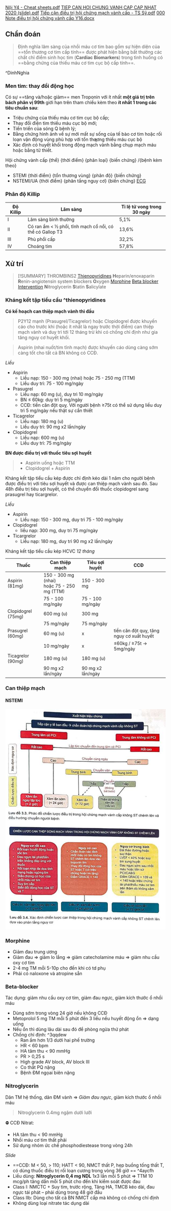 [Nội Y4 - Cheat sheets.pdf](file://D:\OneDrive%20-%20UMP\TOT%20NGHIEP\Noi%20tong%20quat\Nội%20Y4%20-%20Cheat%20sheets.pdf)
[TIEP CAN HOI CHUNG VANH CAP CAP NHAT 2020 (slide).pdf](file://D:\OneDrive%20-%20UMP\TOT%20NGHIEP\Noi%20tong%20quat\Trai%20TIM%20MACH\000%20TIEP%20CAN%20HOI%20CHUNG%20VANH%20CAP%20CAP%20NHAT%202020%20(slide).pdf)
[Tiếp cận điều trị hội chứng mạch vành cấp - TS Sỹ.pdf](file://D:\OneDrive%20-%20UMP\TOT%20NGHIEP\Noi%20tong%20quat\Trai%20TIM%20MACH\000%20Tiếp%20cận%20điều%20trị%20hội%20chứng%20mạch%20vành%20cấp%20-%20TS%20Sỹ.pdf)
[000 Note điều trị hội chứng vành cấp Y16.docx](file:///D:/OneDrive%20-%20UMP/TOT%20NGHIEP/Noi%20tong%20quat/Trai%20TIM%20MACH/000%20Note%20%C4%91i%E1%BB%81u%20tr%E1%BB%8B%20h%E1%BB%99i%20ch%E1%BB%A9ng%20v%C3%A0nh%20c%E1%BA%A5p%20Y16.docx)


## Chẩn đoán
> Định nghĩa lâm sàng của nhồi máu cơ tim bao gồm sự hiện diện của ==tổn thương cơ tim cấp tính== được phát hiện bằng bất thường các chất chỉ điểm sinh học tim (**Cardiac Biomarkers**) trong tình huống có ==bằng chứng của thiếu máu cơ tim cục bộ cấp tính==.

^DinhNghia

### Men tim: thay đổi động học
Có sự ==tăng và/hoặc giảm== men Troponin với ít nhất **một giá trị trên bách phân vị 99th** giới hạn trên tham chiếu kèm theo **ít nhất 1 trong các tiêu chuẩn sau**:
- Triệu chứng của thiếu máu cơ tim cục bộ cấp;
- Thay đổi điện tim thiếu máu cục bộ mới;
- Tiến triển của sóng Q bệnh lý;
- Bằng chứng hình ảnh về sự mới mất sự sống của tế bào cơ tim hoặc rối loạn vận động vùng phù hợp với tổn thƣơng thiếu máu cục bộ
- Xác định có huyết khối trong động mạch vành bằng chụp mạch máu hoặc bằng tử thiết.


Hội chứng vành cấp {thể} {thời điểm} {phân loại} {biến chứng} /{bệnh kèm theo}
- STEMI {thời điểm} {tổn thương vùng} {phân độ} {biến chứng}
- NSTEMI/UA {thời điểm} {phân tầng nguy cơ} {biến chứng}
[ECG](./ECG.md)

### Phân độ Killip

| Độ Killip | Lâm sàng                                                  | Tỉ lệ tử vong trong 30 ngày |
|-----------|-----------------------------------------------------------|-----------------------------|
| I         | Lâm sàng bình thường                                      | 5,1%                        |
| II        | Có ran ẩm < ½ phổi, tĩnh mạch cổ nổi, có thể có Gallop T3 | 13,6%                       |
| III       | Phù phổi cấp                                              | 32,2%                       |
| IV        | Choáng tim                                                | 57,8%                       |

## Xử trí


> [!SUMMARY] THROMBINS2
> [Thienopyridines](H%E1%BB%99i%20ch%E1%BB%A9ng%20v%C3%A0nh%20c%E1%BA%A5p.md#Kháng%20kết%20tập%20tiểu%20cầu%20thienopyridines)
> **H**eparin/enoxaparin
> **R**enin-angiotensin system blockers
> **O**xygen
> [Morphine](H%E1%BB%99i%20ch%E1%BB%A9ng%20v%C3%A0nh%20c%E1%BA%A5p.md#Morphine)
> [Beta blocker](H%E1%BB%99i%20ch%E1%BB%A9ng%20v%C3%A0nh%20c%E1%BA%A5p.md#Beta-blocker)
> [Intervention](H%E1%BB%99i%20ch%E1%BB%A9ng%20v%C3%A0nh%20c%E1%BA%A5p.md#Can%20thiệp%20mạch)
> **N**itroglycerin
> **S**tatin
> **S**alicylate


### Kháng kết tập tiểu cầu ^thienopyridines
**Có kế hoạch can thiệp mạch vành thì đầu**
> P2Y12 mạnh (Prasugrel/Ticagrelor) hoặc Clopidogrel được khuyến cáo cho trước khi (hoặc ít nhất là ngay trước thời điểm) can thiệp mạch vành và duy trì tới 12 tháng trừ khi có chống chỉ định như gia tăng nguy cơ huyết khối.

> Aspirin (nhai nuốt/tim tĩnh mạch) được khuyến cáo dùng càng sớm càng tốt cho tất cả BN không có CCĐ.

*Liều*
- Aspirin
	- Liều nạp: 150 - 300 mg (nhai) hoặc 75 - 250 mg (TTM)
	- Liều duy trì: 75 - 100 mg/ngày
- Prasugrel
	- Liều nạp: 60 mg (u), duy trì 10 mg/ngày
	- BN ≤ 60kg: duy trì 5 mg/ngày
	- CCĐ: tiền căn đột quỵ. Với người bệnh ≥75t có thể sử dụng liều duy trì 5 mg/ngày nếu thật sự cần thiết
- Ticagrelor
	- Liều nạp: 180 mg (u)
	- Liều duy trì: 90 mg x2 lần/ngày
- Clopidogrel
	- Liều nạp: 600 mg (u)
	- Liều duy trì: 75 mg/ngày

**BN được điều trị với thuốc tiêu sợi huyết**
> - Aspirin uống hoặc TTM
> - Clopidogrel + Aspirin

Kháng kết tập tiểu cầu kép được chỉ định kéo dài 1 năm cho người bệnh được điều trị với tiêu sợi huyết và được can thiệp mạch vành sau đó. Sau 48h điều trị tiêu sợi huyết, có thể chuyển đổi thuốc clopidogrel sang prasugrel hay ticargrelor.

*Liều*
- Aspirin
	- Liều nạp: 150 - 300 mg, duy trì 75 - 100 mg/ngày
- Clopidogrel
	- liều nạp: 300 mg, duy trì 75 mg/ngày
- Ticargrelor
	- Liều nạp: 180 mg, duy trì 90 mg x2 lần/ngày

Kháng kết tập tiểu cầu kép HCVC
*12 tháng*

| Thuốc              | Can thiệp mạch                                  | Tiêu sợi huyết    | CCĐ                                       |
| ------------------ | ----------------------------------------------- | ----------------- | ----------------------------------------- |
| Aspirin (81mg)     | 150 - 300 mg (nhai) </br>hoặc 75 - 250 mg (TTM) | 150 - 300 mg      |                                           |
|                    | 75 - 100 mg/ngày                                | 75 - 100 mg/ngày  |                                           |
| Clopidogrel (75mg) | 600 mg (u)                                      | 300 mg            |                                           |
|                    | 75 mg/ngày                                      | 75 mg/ngày        |                                           |
| Prasugrel (60mg)   | 60 mg (u)                                       | x                 | tiền căn đột quỵ, tăng nguy cơ xuất huyết | 
|                    | 10 mg/ngày                                      | x                 | ≤60kg / ≥75t -> 5mg/ngày                  |
| Ticagrelor (90mg)  | 180 mg (u)                                      | 180 mg (u)        |                                           |
|                    | 90 mg x2 lần/ngày                               | 90 mg x2 lần/ngày |                                           |

### Can thiệp mạch

#### NSTEMI
![Can thiep mach NSTEMI.jpeg](./200%20Files/image/image/Can%20thiep%20mach%20NSTEMI.jpeg)



### Morphine
- Giảm đau trung ương
- Giảm đau => giảm lo lắng => giảm catecholamine máu => giảm nhu cầu oxy cơ tim
- 2-4 mg TM mỗi 5-10p cho đến khi có td phụ
- Phải có naloxone và atropine sẵn

### Beta-blocker
Tác dụng: giảm nhu cầu oxy cơ tim, giảm đau ngực, giảm kích thước ổ nhồi  
máu  
- Dùng sớm trong vòng 24 giờ nếu không CCĐ  
- Metoprolol 5 mg TM mỗi 5 phút đến 3 liều nếu huyết động ổn => dạng uống  
- Nếu ổn thì dùng lâu dài sau đó để phòng ngừa thứ phát  
- Chống chỉ định:  ^3qqdew
	- Ran ẩm hơn 1/3 dưới hai phế trường  
	- HR < 60 bpm  
	- HA tâm thu < 90 mmHg  
	- PR > 0,25 s  
	- High grade AV block, AV block III  
	- Co thắt PQ nặng  
	- Bệnh ĐM ngọai biên nặng

### Nitroglycerin
Dãn TM hệ thống, dãn ĐM vành => *Giảm đau ngực*, giảm kích thước ổ nhồi máu
> Nitroglycerin 0.4mg ngậm dưới lưỡi

⛔ CCĐ Nitrat:
- HA tâm thu < 90 mmHg
- Nhồi máu cơ tim thất phải
- Sử dụng nhóm ức chế phosphodiestease trong vòng 24h

*Slide*

- ==CCĐ: M < 50, > 110; HATT < 90, NMCT thất P, hẹp buồng tống thất T, có dùng thuốc điều trị rối loạn cương trong vòng 36 giờ  == ^4aycfh
- Liều dùng: **Nitroglycerin 0,4 mg NDL** 1x3 lần mỗi 5 phút => TTM 10 mcg/ph tăng dần mỗi 5 phút cho đến khi kiểm soát được đau  
- Class I: NMCTC + Suy tim, trước rộng, Tăng HA, TMCB kéo dài, đau ngực tái phát – phải dùng trong 48 giờ đầu  
- Class IIb: Dùng cho tất cả BN NMCT cấp mà không có chống chỉ định  
- Không dùng loại nitrate tác dụng dài

